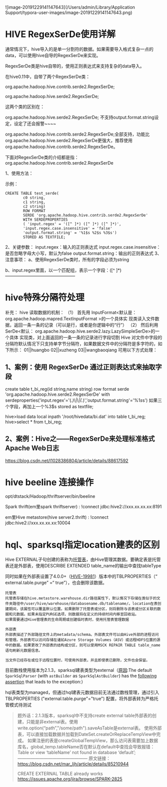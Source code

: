 ![image-20191229141147643](/Users/admin/Library/Application Support/typora-user-images/image-20191229141147643.png)

# HIVE RegexSerDe使用详解

[原文]:https://blog.csdn.net/s530723542/article/details/38437257

通常情况下，hive导入的是单一分割符的数据。如果需要导入格式复杂一点的data，可以使用hive自导的RegexSerDe来实现。

RegexSerDe类是hive自带的，使用正则表达式来支持复杂的data导入。

在hive0.11中，自带了两个RegexSerDe类：

org.apache.hadoop.hive.contrib.serde2.RegexSerDe;

org.apache.hadoop.hive.serde2.RegexSerDe;

这两个类的区别在：

org.apache.hadoop.hive.serde2.RegexSerDe; 不支持output.format.string设定，设定了还会报警~~~~

org.apache.hadoop.hive.contrib.serde2.RegexSerDe;全部支持，功能比org.apache.hadoop.hive.serde2.RegexSerDe更强大，推荐使用org.apache.hadoop.hive.contrib.serde2.RegexSerDe。

下面对RegexSerDe类的介绍都是指：org.apache.hadoop.hive.contrib.serde2.RegexSerDe

1、使用方法：

示例：

	CREATE TABLE test_serde(  
			c0 string,  
			c1 string,  
			c2 string)  
			ROW FORMAT  
			SERDE 'org.apache.hadoop.hive.contrib.serde2.RegexSerDe'  
			WITH SERDEPROPERTIES  
			( 'input.regex' = '([^ ]*) ([^ ]*) ([^ ]*)', 
			'input.regex.case.insensitive' = 'false'
			'output.format.string' = '%1$s %2$s %3$s')  
			STORED AS TEXTFILE; 
2、关键参数：
input.regex：输入的正则表达式
input.regex.case.insensitive：是否忽略字母大小写，默认为false
output.format.string：输出的正则表达式
3、注意事项：
a、使用RegexSerDe类时，所有的字段必须为string

b、input.regex里面，以一个匹配组，表示一个字段：([^ ]*)
————————————————

# hive特殊分隔符处理

补充： hive 读取数据的机制：
（1） 首先用 InputFormat<默认是： org.apache.hadoop.mapred.TextInputFormat >的一个具体实 现类读入文件数据，返回一条一条的记录（可以是行，或者是你逻辑中的“行”）
（2） 然后利用 SerDe<默认： org.apache.hadoop.hive.serde2.lazy.LazySimpleSerDe>的一个具体 实现类，对上面返回的一条一条的记录进行字段切割
Hive 对文件中字段的分隔符默认情况下只支持单字节分隔符，如果数据文件中的分隔符是多字符的，如下所示：
01||huangbo
02||xuzheng
03||wangbaoqiang
可用以下方式处理：

## 1、案例：使用 RegexSerDe 通过正则表达式来抽取字段

create table t_bi_reg(id string,name string)
row format serde 'org.apache.hadoop.hive.serde2.RegexSerDe'
with serdeproperties('input.regex'='(.*)\\|\\|(.*)','output.format.string'='%1$s %2$s')               如果三个字段，再加上一个%3$s
stored as textfile;

hive>load data local inpath '/root/hivedata/bi.dat' into table t_bi_reg;
hive>select * from t_bi_reg;

## 2、案例：Hive之——RegexSerDe来处理标准格式Apache Web日志

https://blog.csdn.net/l1028386804/article/details/88617592



# hive beeline 连接操作

opt/dtstack/Hadoop/thriftserver/bin/beeline

Spark thrift(em里spark thriftserver) : !connect jdbc:hive2://xxx.xx.xx.xx:8191

em里Hive metastore(hive server2.thrift) : !connect jdbc:hive2://xxx.xx.xx.xx:10004



# hql、sparksql指定location建表的区别

Hive EXTERNAL子句创建的表称为[托管表](https://cwiki.apache.org/confluence/display/Hive/Managed+vs.+External+Tables)，由Hive管理其数据。要确定表是托管表还是外部表，使用DESCRIBE EXTENDED table_name的输出中查找tableType 

同时如果在外部表设置了4.0.0+（[HIVE-19981](https://issues.apache.org/jira/browse/HIVE-19981)）版本中的TBLPROPERTIES（“ external.table.purge” =“ true”），也会删除该数据。

```
托管表
托管表存储在hive.metastore.warehouse.dir路径属性下，默认情况下存储在类似于的文件夹路径中/user/hive/warehouse/databasename.db/tablename/。location在表创建期间，该属性可以覆盖默认位置。如果删除了托管表或分区，则将删除与该表或分区关联的数据和元数据。如果未指定PURGE选项，则数据将在定义的持续时间内移至回收站。
如果需要通过Hive管理表的生命周期或创建临时表时，使用托管表管理数据

外部表
外部表描述了外部路径文件上的metadata/schema。外部表文件可以由Hive外部的进程访问和管理。外部表可以访问存储在诸如Azure Storage Volumes（ASV）或远程HDFS位置的源中的数据。如果更改了外部表的结构或分区，则可以使用MSCK REPAIR TABLE table_name语句刷新元数据信息。

当文件已经存在或位于远程位置时，可使用外部表，并且即使表已删除，文件也会保留。
```

目前数栈使用版本为2.1.3，sparksql建表类型为external（[原因](https://stackoverflow.com/questions/44279412/how-to-create-external-hive-table-without-location):The default `SparkSqlParser` (with `astBuilder` as `SparkSqlAstBuilder`) has the [following assertion](https://github.com/apache/spark/blob/master/sql/core/src/main/scala/org/apache/spark/sql/execution/SparkSqlParser.scala#L1095-L1096) that leads to the exception:）

hql表类型为managed，但通过hql建表元数据目前无法通过数栈管理，通过引入TBLPROPERTIES ("external.table.purge"="true") 配置，将外部表转为严格托管模式待测试

> 题外话：2.1.3版本，sparksql中不支持create external table外部表的创建，只能是非external表。使用write.option(“path”,"/some/path").saveAsTable是external表。
> 使用外部表，可以直接加载数据并加载到DateSet.createOrReplaceTempView中完成。
> 如果注册的表是createGlobalTempView，那么访问表需要加上数据库名，global_temp.tableName否在默认在default中查找会导致报错： Table or view ‘tableName’ not found in database ‘default’;
> ————————————————
> 原文链接：https://blog.csdn.net/mar_ljh/article/details/85210944
>
> CREATE EXTERNAL TABLE already works  https://issues.apache.org/jira/browse/SPARK-2825



